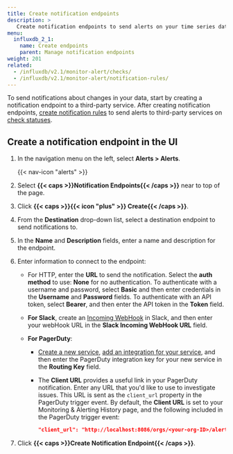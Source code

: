 ```yaml
---
title: Create notification endpoints
description: >
   Create notification endpoints to send alerts on your time series data.
menu:
  influxdb_2_1:
    name: Create endpoints
    parent: Manage notification endpoints
weight: 201
related:
  - /influxdb/v2.1/monitor-alert/checks/
  - /influxdb/v2.1/monitor-alert/notification-rules/
---
```


To send notifications about changes in your data, start by creating a notification endpoint to a third-party service. After creating notification endpoints, [create notification rules](/influxdb/v2.1/monitor-alert/notification-rules/create) to send alerts to third-party services on [check statuses](/influxdb/v2.1/monitor-alert/checks/create).

## Create a notification endpoint in the UI

1.  In the navigation menu on the left, select **Alerts > Alerts**.

    {{< nav-icon "alerts" >}}

2.  Select **{{< caps >}}Notification Endpoints{{< /caps >}}** near to top of the page.
3.  Click **{{< caps >}}{{< icon "plus" >}} Create{{< /caps >}}**.
4.  From the **Destination** drop-down list, select a destination endpoint to send notifications to.
5.  In the **Name** and **Description** fields, enter a name and description for the endpoint.
6.  Enter information to connect to the endpoint:

    - For HTTP, enter the **URL** to send the notification. Select the **auth method** to use: **None** for no authentication. To authenticate with a username and password, select **Basic** and then enter credentials in the **Username** and **Password** fields. To authenticate with an API token, select **Bearer**, and then enter the API token in the **Token** field.

    - **For Slack**, create an [Incoming WebHook](https://api.slack.com/incoming-webhooks#posting_with_webhooks) in Slack, and then enter your webHook URL in the **Slack Incoming WebHook URL** field.

    - **For PagerDuty**:
      - [Create a new service](https://support.pagerduty.com/docs/services-and-integrations#section-create-a-new-service), [add an integration for your service](https://support.pagerduty.com/docs/services-and-integrations#section-add-integrations-to-an-existing-service), and then enter the PagerDuty integration key for your new service in the **Routing Key** field.
      - The **Client URL** provides a useful link in your PagerDuty notification. Enter any URL that you'd like to use to investigate issues. This URL is sent as the `client_url` property in the PagerDuty trigger event. By default, the **Client URL** is set to your Monitoring & Alerting History page, and the following included in the PagerDuty trigger event:

          ```json
          "client_url": "http://localhost:8086/orgs/<your-org-ID>/alert-history"
          ```

6. Click **{{< caps >}}Create Notification Endpoint{{< /caps >}}**.
